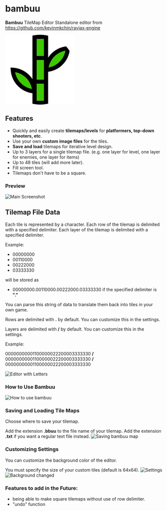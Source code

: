 # bambuu
**Bambuu** TileMap Editor
Standalone editor from https://github.com/kevinmkchin/rayjax-engine

![icon](icon.png)

## Features
- Quickly and easily create **tilemaps/levels** for **platformers, top-down shooters, etc**.
- Use your own **custom image files** for the tiles.
- **Save and load** tilemaps for iterative level design. 
- Up to 3 layers for a single tilemap file. (e.g. one layer for level, one layer for enemies, one layer for items)
- Up to 48 tiles (will add more later).
- Fill screen tool.
- Tilemaps don't have to be a square.

### Preview
![Main Screenshot](https://i.imgur.com/t40DbHc.png)

## Tilemap File Data
Each tile is represented by a character.
Each row of the tilemap is delimited with a specified delimiter.
Each layer of the tilemap is delimited with a specified delimiter.

Example:
- 00000000
- 00110000
- 00222000
- 03333330

will be stored as
- 00000000.00110000.00222000.03333330 if the specified delimiter is **"."**

You can parse this string of data to translate them back into tiles in your own game.

Rows are delimited with **.** by default. You can customize this in the settings.

Layers are delimited with **/** by default. You can customize this in the settings. 

Example:

00000000001100000022200003333330 **/** 00000000001100000022200003333330 **/** 00000000001100000022200003333330

![Editor with Letters](https://i.imgur.com/hlc6vGy.png)


### How to Use Bambuu
![How to use bambuu](https://i.imgur.com/oMLTtGb.png)


### Saving and Loading Tile Maps
Choose where to save your tilemap.

Add the extension **.bbuu** to the file name of your tilemap. 
Add the extension **.txt** if you want a regular text file instead.
![Saving bambuu map](https://i.imgur.com/AemjwAb.png)


### Customizing Settings
You can customize the background color of the editor.

You must specify the size of your custom tiles (default is 64x64).
![Settings](https://i.imgur.com/cP4JXIy.png)
![Background changed](https://i.imgur.com/v6zvdwb.png)


### Features to add in the Future:
- being able to make square tilemaps without use of row delimiter.
- "undo" function
